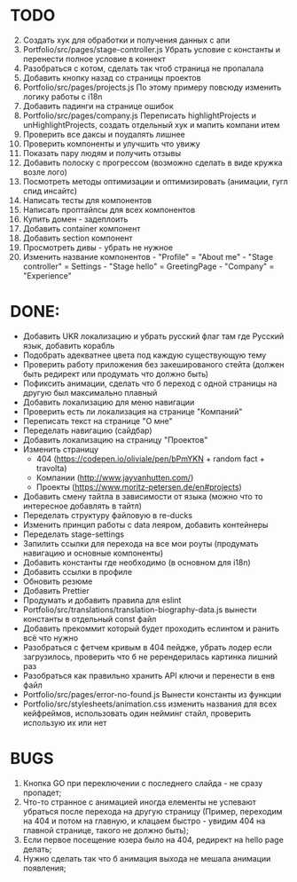 # TODO

2. Cоздать хук для обработки и получения данных с апи
3. Portfolio/src/pages/stage-controller.js Убрать условие с константы и перенести полное условие в коннект
4. Разобраться с котом, сделать так чтоб страница не пропалала
5. Добавить кнопку назад со страницы проектов
6. Portfolio/src/pages/projects.js По этому примеру повсюду изменить логику работы с i18n
7. Добавить падинги на странице ошибок
8. Portfolio/src/pages/company.js Переписать highlightProjects и unHighlightProjects, создать отдельный хук и мапить компани итем
9. Проверить все даксы и поудалять лишнее
10. Проверить компоненты и улучшить что увижу
11. Показать пару людям и получить отзывы
12. Добавить полоску с прогрессом (возможно сделать в виде кружка возле лого)
13. Посмотреть методы оптимизации и оптимизировать (анимации, гугл спид инсайтс)
14. Написать тесты для компонентов
15. Написать проптайпсы для всех компонентов
16. Купить домен - задеплоить
17. Добавить container компонент
18. Добавить section компонент
19. Просмотреть дивы - убрать не нужное
20. Изменить название компонентов - "Profile" = "About me" - "Stage controller" = Settings - "Stage hello" = GreetingPage - "Company" = "Experience"

# DONE:

- Добавить UKR локализацию и убрать русский флаг там где Русский язык, добавить корабль
- Подобрать адекватнее цвета под каждую существующую тему
- Проверить работу приложения без закешированого стейта (должен быть редирект или продумать что должно быть)
- Пофиксить анимации, сделать что б переход с одной страницы на другую был максимально плавный
- Добавить локализацию для меню навигации
- Проверить есть ли локализация на странице "Компаний"
- Переписать текст на странице "О мне"
- Переделать навигацию (сайдбар)
- Добавить локализацию на страницу "Проектов"
- Изменить страницу
  - 404 (https://codepen.io/oliviale/pen/bPmYKN + random fact + travolta)
  - Компании (http://www.jayvanhutten.com/)
  - Проекты (https://www.moritz-petersen.de/en#projects)
- Добавить смену тайтла в зависимости от языка (можно что то интересное добавлять в тайтл)
- Переделать структуру файловую в re-ducks
- Изменить принцип работы с data леяром, добавить контейнеры
- Переделать stage-settings
- Запилить ссылки для перехода на все мои роуты (продумать навигацию и основные компоненты)
- Добавить константы где необходимо (в основном для i18n)
- Добавить ссылки в профиле
- Обновить резюме
- Добавить Prettier
- Продумать и добавить правила для eslint
- Portfolio/src/translations/translation-biography-data.js вынести константы в отдельный const файл
- Добавить прекоммит который будет проходить еслинтом и ранить всё что нужно
- Разобраться с фетчем кривым в 404 пейдже, убрать лодер если загрузилось, проверить что б не ререндерилась картинка лишний раз
- Разобраться как правильно хранить API ключи и перенести в енв файл
- Portfolio/src/pages/error-no-found.js Вынести константы из функции
- Portfolio/src/stylesheets/animation.css изменить названия для всех кейфреймов, использовать один нейминг стайл, проверить использую их или нет

# BUGS

1. Кнопка GO при переключении с последнего слайда - не сразу пропадет;
2. Что-то странное с анимацией иногда елементы не успевают убраться после перехода на другую страницу (Пример, переходим на 404 и потом на главную, и клацаем быстро - увидим 404 на главной странице, такого не должно быть);
3. Если первое посещение юзера было на 404, редирект на hello page делать;
4. Нужно сделать так что б анимация выхода не мешала анимации появления;
